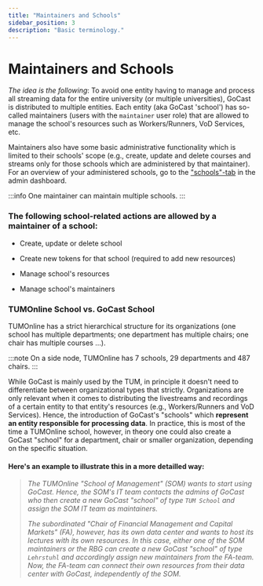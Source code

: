 ```yaml
---
title: "Maintainers and Schools"
sidebar_position: 3
description: "Basic terminology."
---
```


# Maintainers and Schools

_The idea is the following_: To avoid one entity having to manage and process all streaming data for the entire university (or multiple universities), GoCast is distributed to multiple entities. Each entity (aka GoCast 'school') has so-called maintainers (users with the `maintainer` user role) that are allowed to manage the school's resources such as Workers/Runners, VoD Services, etc.

Maintainers also have some basic administrative functionality which is limited to their schools' scope (e.g., create, update and delete courses and streams only for those schools which are administered by that maintainer). For an overview of your administered schools, go to the ["schools"-tab](http://live.carlobortolan.com:8081/admins/schools) in the admin dashboard.

:::info
One maintainer can maintain multiple schools.
:::

### The following school-related actions are allowed by a maintainer of a school:

- Create, update or delete school

- Create new tokens for that school (required to add new resources)

- Manage school's resources

- Manage school's maintainers

### TUMOnline School vs. GoCast School

TUMOnline has a strict hierarchical structure for its organizations (one school has multiple departments; one department has multiple chairs; one chair has multiple courses ...).

:::note
On a side node, TUMOnline has 7 schools, 29 departments and 487 chairs.
:::

While GoCast is mainly used by the TUM, in principle it doesn't need to differentiate between organizational types that strictly. Organizations are only relevant when it comes to distributing the livestreams and recordings of a certain entity to that entity's resources (e.g., Workers/Runners and VoD Services).
Hence, the introduction of GoCast's "schools" which **represent an entity responsible for processing data**. In practice, this is most of the time a TUMOnline school, however, in theory one could also create a GoCast "school" for a department, chair or smaller organization, depending on the specific situation.

#### Here's an example to illustrate this in a more detailled way:

> _The TUMOnline "School of Management" (SOM) wants to start using GoCast. Hence, the SOM's IT team contacts the admins of GoCast who then create a new GoCast "school" of type `TUM School` and assign the SOM IT team as maintainers._
>
> _The subordinated "Chair of Financial Management and Capital Markets" (FA), however, has its own data center and wants to host its lectures with its own resources. In this case, either one of the SOM maintainers or the RBG can create a new GoCast "school" of type `Lehrstuhl` and accordingly assign new maintainers from the FA-team. Now, the FA-team can connect their own resources from their data center with GoCast, independently of the SOM._

